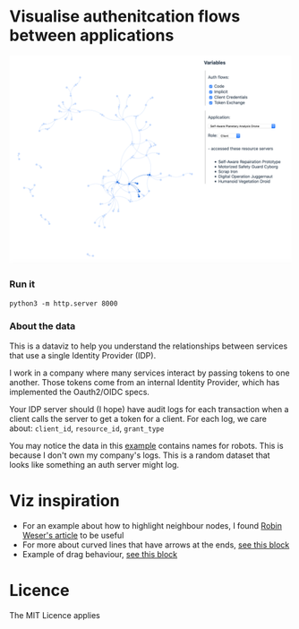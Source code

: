 # Visualise authenitcation flows between applications

![dataviz screenshot](screenshot.png)

### Run it
    
    python3 -m http.server 8000

### About the data

This is a dataviz to help you understand the relationships between services that use a single Identity Provider (IDP).

I work in a company where many services interact by passing tokens to one another. Those tokens come from an internal Identity Provider, which has implemented the Oauth2/OIDC specs. 

Your IDP server should (I hope) have audit logs for each transaction when a client calls the server to get a token for a client. For each log, we care about: `client_id`, `resource_id`, `grant_type`

You may notice the data in this [example](output.csv) contains names for robots. This is because I don't own my company's logs. This is a random dataset that looks like something an auth server might log.

# Viz inspiration

- For an example about how to highlight neighbour nodes, I found [Robin Weser's article](https://medium.com/ninjaconcept/interactive-dynamic-force-directed-graphs-with-d3-da720c6d7811) to be useful
- For more about curved lines that have arrows at the ends, [see this block](https://bl.ocks.org/d3noob/5141278)
- Example of drag behaviour, [see this block](http://bl.ocks.org/norrs/2883411)

# Licence

The MIT Licence applies

